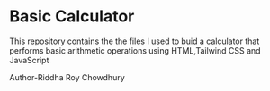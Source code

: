# Basic Calculator
This repository contains the the files I used to buid a calculator that performs basic arithmetic operations using HTML,Tailwind CSS and JavaScript

Author-Riddha Roy Chowdhury
